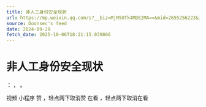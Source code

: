 ```yaml
---
title: 非人工身份安全现状
url: https://mp.weixin.qq.com/s?__biz=MjM5OTk4MDE2MA==&mid=2655256223&idx=2&sn=4c5218a30db21fa3a1e85c202b07e25b
source: Doonsec's feed
date: 2024-09-29
fetch_date: 2025-10-06T18:21:15.039866
---
```


# 非人工身份安全现状

：
，
。

视频
小程序
赞
，轻点两下取消赞
在看
，轻点两下取消在看